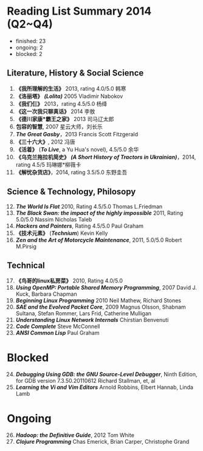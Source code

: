 Reading List Summary 2014 (Q2~Q4)
========================

* finished: 23
* ongoing: 2
* blocked: 2

## Literature, History & Social Science
1. **《我所理解的生活》** 2013, rating 4.0/5.0  韩寒
2. **《洛丽塔》** ***(Lolita)*** 2005 Vladimir Nabokov
3. **《我们仨》** 2013，rating 4.5/5.0 杨绛
4. **《这一次我只聊真话》** 2014 李敖
5. **《德川家康*霸王之家》** 2013 司马辽太郎 <br/>
6. **包容的智慧**, 2007 星云大师，刘长乐
7. ***The Great Gasby***，2013 Francis Scott Fitzgerald
8. **《三十六大》**, 2012 冯唐
9. **《活着》** (***To Live***, a Yu Hua's novel), 4.5/5.0 余华 <br/>
10. **《乌克兰拖拉机简史》** ***(A Short History of Tractors in Ukrainian)***，2014, rating 4.5/5 玛琳娜*柳薇卡<br/>
11. **《解忧杂货店》**，2014, rating 3.5/5.0 东野圭吾 <br/>

## Science & Technology, Philosopy
12. ***The World Is Flat*** 2010, Rating 4.5/5.0 Thomas L.Friedman
13. ***The Black Swan: the impact of the highly impossible*** 2011, Rating 5.0/5.0 Nassim Nicholas Taleb <br/>
14. ***Hackers and Painters***, Rating 4.5/5.0 Paul Graham
15. **《技术元素》** (***Technium***) Kevin Kelly
16. ***Zen and the Art of Motorcycle Maintenance***, 2011, 5.0/5.0 Robert M.Pirsig <br/>

## Technical
17. **《鸟哥的linux私房菜》** 2010, Rating 4.0/5.0 <br/>
18. ***Using OpenMP: Portable Shared Memory Programming***, 2007 David J. Kuck, Barbara Chapman
19. ***Beginning Linux Programming*** 2010 Neil Mathew, Richard Stones
20. ***SAE and the Evolved Packet Core***, 2009 Magnus Olsson, Shabnam Sultana, Stefan Rommer, Lars Frid, Catherine Mulligan
21. ***Understanding Linux Network Internals*** Chirstian Benvenuti
22. ***Code Complete*** Steve McConnell
23. ***ANSI Common Lisp*** Paul Graham

# Blocked
24. ***Debugging Using GDB: the GNU Source-Level Debugger***, Ninth Edition, for GDB version 7.3.50.20110612 Richard Stallman, et, al
25. ***Learning the Vi and Vim Editors*** Arnold Robbins, Elbert Hannab, Linda Lamb

# Ongoing
26. ***Hadoop: the Definitive Guide***, 2012 Tom White
27. ***Clojure Programming*** Chas Emerick, Brian Carper, Christophe Grand

